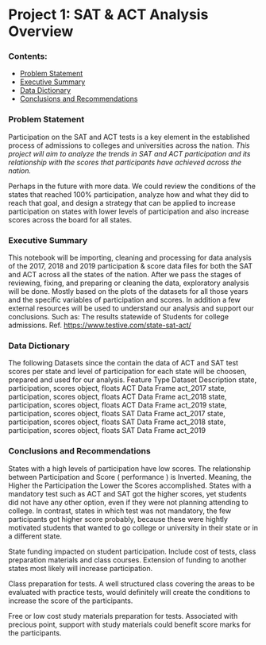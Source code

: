 # Project 1: SAT & ACT Analysis Overview

### Contents:
- [Problem Statement](#Problem-Statement)
- [Executive Summary](#Executive-Summary)
- [Data Dictionary](#Data-Dictionary)
- [Conclusions and Recommendations](#Conclusions-and-Recommendations)

### Problem Statement 

Participation on the SAT and ACT tests is a key element in the established process of admissions to colleges and universities across the nation. *This project will aim to analyze the trends in SAT and ACT participation and its relationship with the scores that participants have achieved across the nation.* 

Perhaps in the future with more data. We could review the conditions of the states that reached 100% participation, analyze how and what they did to reach that goal, and design a strategy that can be applied to increase participation on states with lower levels of participation and also increase scores across the board for all states.

### Executive Summary

This notebook will be importing, cleaning and processing for data analysis of the 2017, 2018 and 2019 participation & score data files for both the SAT and ACT across all the states of the nation. After we pass the stages of reviewing, fixing, and preparing or cleaning the data, exploratory analysis will be done. Mostly based on the plots of the datasets for all those years and the specific variables of participation and scores. In addition a few external resources will be used to understand our analysis and support our conclusions. Such as: The results statewide of Students for college admissions. Ref. https://www.testive.com/state-sat-act/

### Data Dictionary

The following Datasets since the contain the data of ACT and SAT test scores per state and level of participation for each state will be choosen, prepared and used for our analysis.
Feature	Type	Dataset	Description
state, participation, scores	object, floats	ACT	Data Frame act_2017
state, participation, scores	object, floats	ACT	Data Frame act_2018
state, participation, scores	object, floats	ACT	Data Frame act_2019
state, participation, scores	object, floats	SAT	Data Frame act_2017
state, participation, scores	object, floats	SAT	Data Frame act_2018
state, participation, scores	object, floats	SAT	Data Frame act_2019


### Conclusions and Recommendations

States with a high levels of participation have low scores. The relationship between Participation and Score ( performance ) is Inverted. Meaning, the Higher the Participation the Lower the Scores accomplished. States with a mandatory test such as ACT and SAT got the higher scores, yet students did not have any other option, even if they were not planning attending to college. In contrast, states in which test was not mandatory, the few participants got higher score probably, because these were hightly motivated students that wanted to go college or university in their state or in a different state.

State funding impacted on student participation. Include cost of tests, class preparation materials and class courses. Extension of funding to another states most likely will increase participation. <br>

Class preparation for tests. A well structured class covering the areas to be evaluated with practice tests, would definitely will create the conditions to increase the score of the participants. <br>

Free or low cost study materials preparation for tests. Associated with precious point, support with study materials could benefit score marks for the participants.<br>


